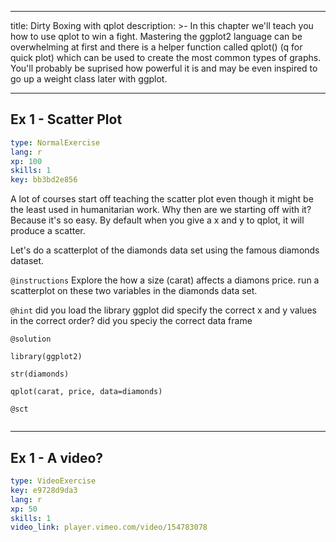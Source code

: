 

---
title: Dirty Boxing with qplot
description: >-
  In this chapter we'll teach you how to use qplot to win a fight.  Mastering the ggplot2 language can be overwhelming at first and there is a helper function called qplot() (q for quick plot) which can be used to create the most common types of graphs.  You'll probably be suprised how powerful it is and may be even inspired to go up a weight class later with ggplot.


---
## Ex 1 - Scatter Plot

```yaml
type: NormalExercise
lang: r
xp: 100
skills: 1
key: bb3bd2e856
```

A lot of  courses start off teaching the scatter plot even though it might be the least used in humanitarian work.  Why then are we starting off with it?  Because it's so easy.  By default when you give a x and y to qplot, it will produce a scatter.

Let's do a scatterplot of the diamonds data set using the famous diamonds dataset.

`@instructions`
Explore the how a size (carat) affects a diamons price. run a scatterplot on these two variables in the diamonds data set.

`@hint`
did you load the library ggplot
did specify the correct x and y values in the correct order?
did you speciy the correct data frame

`@solution`
```{r}
library(ggplot2)

str(diamonds)

qplot(carat, price, data=diamonds)

```

`@sct`
```{r}

```



---
## Ex 1 - A video?

```yaml
type: VideoExercise
key: e9728d9da3
lang: r
xp: 50
skills: 1
video_link: player.vimeo.com/video/154783078
```








